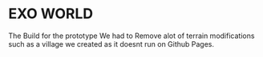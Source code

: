 # EXO WORLD
The Build for the prototype We had to Remove alot of terrain modifications such as a village we created as it doesnt run on Github Pages.
